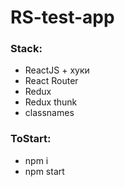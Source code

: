 # RS-test-app

### Stack:

- ReactJS + хуки
- React Router
- Redux
- Redux thunk
- classnames

### ToStart:

- npm i
- npm start
